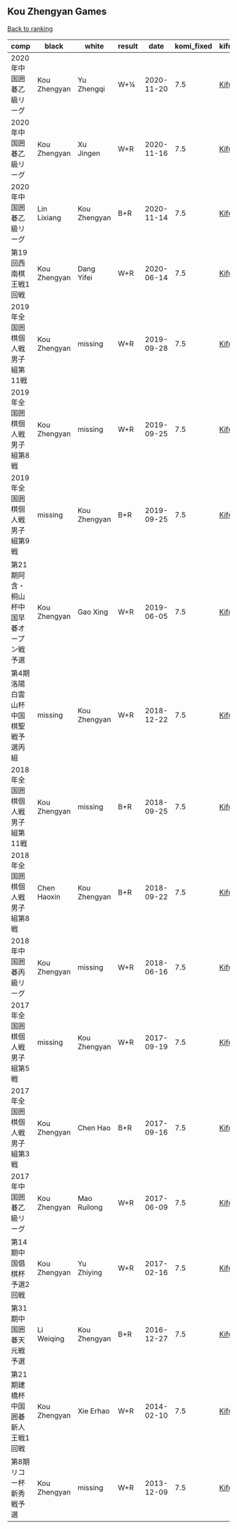 ## Kou Zhengyan Games

[Back to ranking](index.md)




| **comp** | **black** | **white** | **result** | **date** | **komi_fixed** | **kifu** | 
| --- | --- | --- | --- | --- | --- | --- |
| 2020年中国囲碁乙級リーグ | Kou Zhengyan | Yu Zhengqi | W+¼ | 2020-11-20 | 7.5 | [Kifu](https://kifudepot.net/kifucontents.php?id=1m3fBdvflc45gfbyXHAHiQ%3D%3D) | 
| 2020年中国囲碁乙級リーグ | Kou Zhengyan | Xu Jingen | W+R | 2020-11-16 | 7.5 | [Kifu](https://kifudepot.net/kifucontents.php?id=LkUkcl2%2BX%2BRqH1CeRkchTg%3D%3D) | 
| 2020年中国囲碁乙級リーグ | Lin Lixiang | Kou Zhengyan | B+R | 2020-11-14 | 7.5 | [Kifu](https://kifudepot.net/kifucontents.php?id=WmGNnUVrw3%2FSOM9RjfDY1Q%3D%3D) | 
| 第19回西南棋王戦1回戦 | Kou Zhengyan | Dang Yifei | W+R | 2020-06-14 | 7.5 | [Kifu](https://kifudepot.net/kifucontents.php?id=JLvaYfltIpMbuZdRrnlVQg%3D%3D) | 
| 2019年全国囲棋個人戦男子組第11戦 | Kou Zhengyan | missing | W+R | 2019-09-28 | 7.5 | [Kifu](https://kifudepot.net/kifucontents.php?id=xqW57ctRc0lCaMkoxiW0Ug%3D%3D) | 
| 2019年全国囲棋個人戦男子組第8戦 | Kou Zhengyan | missing | W+R | 2019-09-25 | 7.5 | [Kifu](https://kifudepot.net/kifucontents.php?id=uF1%2BiH1muo%2BLgKk7isj%2Bfg%3D%3D) | 
| 2019年全国囲棋個人戦男子組第9戦 | missing | Kou Zhengyan | B+R | 2019-09-25 | 7.5 | [Kifu](https://kifudepot.net/kifucontents.php?id=hmqid503Sh546bVhHPTB6w%3D%3D) | 
| 第21期阿含・桐山杯中国早碁オープン戦予選 | Kou Zhengyan | Gao Xing | W+R | 2019-06-05 | 7.5 | [Kifu](https://kifudepot.net/kifucontents.php?id=ZFkYHUAbugkxC%2FI3dAPunQ%3D%3D) | 
| 第4期洛陽白雲山杯中国棋聖戦予選丙組 | missing | Kou Zhengyan | W+R | 2018-12-22 | 7.5 | [Kifu](https://kifudepot.net/kifucontents.php?id=6Lfb%2FfQ75JZV0lAOjBIpEw%3D%3D) | 
| 2018年全国囲棋個人戦男子組第11戦 | Kou Zhengyan | missing | B+R | 2018-09-25 | 7.5 | [Kifu](https://kifudepot.net/kifucontents.php?id=WZrn73iaJug6p421rqUj4A%3D%3D) | 
| 2018年全国囲棋個人戦男子組第8戦 | Chen Haoxin | Kou Zhengyan | B+R | 2018-09-22 | 7.5 | [Kifu](https://kifudepot.net/kifucontents.php?id=TWOghPqIQE0WmdrItO%2F9aQ%3D%3D) | 
| 2018年中国囲碁丙級リーグ | Kou Zhengyan | missing | W+R | 2018-06-16 | 7.5 | [Kifu](https://kifudepot.net/kifucontents.php?id=CVFjNbk9pD7iJ6JPmk%2BThg%3D%3D) | 
| 2017年全国囲棋個人戦男子組第5戦 | missing | Kou Zhengyan | W+R | 2017-09-19 | 7.5 | [Kifu](https://kifudepot.net/kifucontents.php?id=HJ2LoXrDOtGH5%2BdARg%2Fefg%3D%3D) | 
| 2017年全国囲棋個人戦男子組第3戦 | Kou Zhengyan | Chen Hao | B+R | 2017-09-16 | 7.5 | [Kifu](https://kifudepot.net/kifucontents.php?id=gliJyHXCl5lK5QjhXqNpHA%3D%3D) | 
| 2017年中国囲碁乙級リーグ | Kou Zhengyan | Mao Ruilong | W+R | 2017-06-09 | 7.5 | [Kifu](https://kifudepot.net/kifucontents.php?id=KNEokx3%2B8oU0lRqpBLE33w%3D%3D) | 
| 第14期中国倡棋杯予選2回戦 | Kou Zhengyan | Yu Zhiying | W+R | 2017-02-16 | 7.5 | [Kifu](https://kifudepot.net/kifucontents.php?id=OxLM0amq2fuUbhiFdsyUpA%3D%3D) | 
| 第31期中国囲碁天元戦予選 | Li Weiqing | Kou Zhengyan | B+R | 2016-12-27 | 7.5 | [Kifu](https://kifudepot.net/kifucontents.php?id=JiKMni8q47DLmrCCnCGZjA%3D%3D) | 
| 第21期建橋杯中国囲碁新人王戦1回戦 | Kou Zhengyan | Xie Erhao | W+R | 2014-02-10 | 7.5 | [Kifu](https://kifudepot.net/kifucontents.php?id=sv7mE0Xa4lXqIDMsOpnTJg%3D%3D) | 
| 第8期リコー杯新秀戦予選 | Kou Zhengyan | missing | W+R | 2013-12-09 | 7.5 | [Kifu](https://kifudepot.net/kifucontents.php?id=zuFycNtYRTtcceOVcfO9GQ%3D%3D) |




